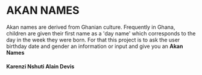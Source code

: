 # AKAN NAMES

Akan names are derived from Ghanian culture. Frequently in Ghana, children are given their first name as a 'day name' which corresponds to the day in the week they were born. For that this project is to ask the user birthday date and gender an information or input and give you an **Akan Names**
#### Karenzi Nshuti Alain Devis